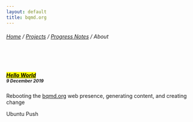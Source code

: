 ```yaml
---
layout: default
title: bqmd.org
---
```


<div class="container content">
<h6><a href="http://bqmd.org/">Home</a> / <a href="http://bqmd.org/projects/">Projects</a> / <a href="http://bqmd.org/projects/progress/">Progress Notes</a> / About </h6>
<br><br>

  <div class="media">
    <i class="align-self-start mr-3 fas fa-globe-americas content-icon"></i>
    <div class="media-body">
      <h5 class="mt-0"><a href="/projects/progress/posts/08-December-2019-Hello-World.html"><mark>Hello World</mark></a><br><small>9 December 2019</small></h5>
      <p>Rebooting the <a href="http://bqmd.org">bqmd.org</a> web presence, generating content, and creating change</p>
    </div>
  </div>
  <div class"container">
  <p>Ubuntu Push</p>
  </div>
